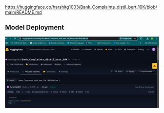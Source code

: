 https://huggingface.co/harshitg1003/Bank_Complaints_distil_bert_10K/blob/main/README.md
## Model Deployment 
<img src="DeployedModel.jpg">
